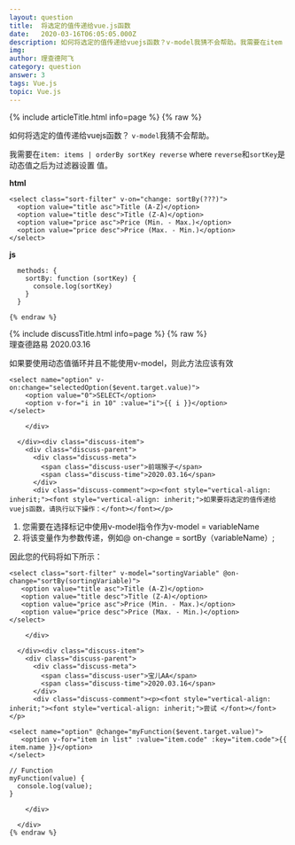 ```yaml
---
layout: question
title:  将选定的值传递给vue.js函数
date:   2020-03-16T06:05:05.000Z
description: 如何将选定的值传递给vuejs函数？v-model我猜不会帮助。我需要在item  items | orderBy sortKey reverse...
img: 
author: 理查德阿飞
category: question
answer: 3
tags: Vue.js
topic: Vue.js
---
```

<div class="article-root">
  <div class="article">
    {% include articleTitle.html info=page %}
    {% raw %}
    <div class="article-content"><p><font style="vertical-align: inherit;"><font style="vertical-align: inherit;">如何将选定的值传递给vuejs函数？
</font></font><code>v-model</code><font style="vertical-align: inherit;"><font style="vertical-align: inherit;">我猜不会帮助。</font></font></p>

<p><font style="vertical-align: inherit;"><font style="vertical-align: inherit;">我需要在</font></font><code>item: items | orderBy sortKey reverse</code><font style="vertical-align: inherit;"><font style="vertical-align: inherit;">
where </font></font><code>reverse</code><font style="vertical-align: inherit;"><font style="vertical-align: inherit;">和</font></font><code>sortKey</code><font style="vertical-align: inherit;"><font style="vertical-align: inherit;">是动态值</font><font style="vertical-align: inherit;">之后为过滤器设置
 </font><font style="vertical-align: inherit;">值。  </font></font></p>

<p><strong><font style="vertical-align: inherit;"><font style="vertical-align: inherit;">html</font></font></strong></p>

<pre><code>&lt;select class="sort-filter" v-on="change: sortBy(???)"&gt;<font></font>
  &lt;option value="title asc"&gt;Title (A-Z)&lt;/option&gt;<font></font>
  &lt;option value="title desc"&gt;Title (Z-A)&lt;/option&gt;<font></font>
  &lt;option value="price asc"&gt;Price (Min. - Max.)&lt;/option&gt;<font></font>
  &lt;option value="price desc"&gt;Price (Max. - Min.)&lt;/option&gt;<font></font>
&lt;/select&gt;<font></font>
</code></pre>

<p><strong><font style="vertical-align: inherit;"><font style="vertical-align: inherit;">js</font></font></strong></p>

<pre><code>  methods: {<font></font>
    sortBy: function (sortKey) {<font></font>
      console.log(sortKey)<font></font>
    }<font></font>
  }<font></font>
</code></pre></div>
    {% endraw %}
  </div>

  <div class="discuss-wrapper">
    {% include discussTitle.html info=page %}
    {% raw %}
    <div class="discuss-item">
        <div class="discuss-parent">
          <div class="discuss-meta">
            <span class="discuss-user">理查德路易</span>
            <span class="discuss-time">2020.03.16</span>
          </div>
          <div class="discuss-comment"><p><font style="vertical-align: inherit;"><font style="vertical-align: inherit;">如果要使用动态值循环并且不能使用v-model，则此方法应该有效</font></font></p>

<pre><code>&lt;select name="option" v-on:change="selectedOption($event.target.value)"&gt;<font></font>
    &lt;option value="0"&gt;SELECT&lt;/option&gt;<font></font>
    &lt;option v-for="i in 10" :value="i"&gt;{{ i }}&lt;/option&gt;<font></font>
&lt;/select&gt;<font></font>
</code></pre></div>
        </div>
        
      </div><div class="discuss-item">
        <div class="discuss-parent">
          <div class="discuss-meta">
            <span class="discuss-user">前端猴子</span>
            <span class="discuss-time">2020.03.16</span>
          </div>
          <div class="discuss-comment"><p><font style="vertical-align: inherit;"><font style="vertical-align: inherit;">如果要将选定的值传递给vuejs函数，请执行以下操作：</font></font></p>

<ol>
<li><font style="vertical-align: inherit;"><font style="vertical-align: inherit;">您需要在选择标记中使用v-model指令作为v-model = variableName </font></font></li>
<li><font style="vertical-align: inherit;"><font style="vertical-align: inherit;">将该变量作为参数传递，例如@ on-change = sortBy（variableName）;</font></font></li>
</ol>

<p><font style="vertical-align: inherit;"><font style="vertical-align: inherit;">因此您的代码将如下所示： </font></font></p>

<pre><code>&lt;select class="sort-filter" v-model="sortingVariable" @on-change="sortBy(sortingVariable)"&gt; <font></font>
   &lt;option value="title asc"&gt;Title (A-Z)&lt;/option&gt;<font></font>
   &lt;option value="title desc"&gt;Title (Z-A)&lt;/option&gt;<font></font>
   &lt;option value="price asc"&gt;Price (Min. - Max.)&lt;/option&gt;<font></font>
   &lt;option value="price desc"&gt;Price (Max. - Min.)&lt;/option&gt;<font></font>
&lt;/select&gt;<font></font>
</code></pre></div>
        </div>
        
      </div><div class="discuss-item">
        <div class="discuss-parent">
          <div class="discuss-meta">
            <span class="discuss-user">宝儿AA</span>
            <span class="discuss-time">2020.03.16</span>
          </div>
          <div class="discuss-comment"><p><font style="vertical-align: inherit;"><font style="vertical-align: inherit;">尝试 </font></font></p>

<pre><code>&lt;select name="option" @change="myFunction($event.target.value)"&gt;<font></font>
   &lt;option v-for="item in list" :value="item.code" :key="item.code"&gt;{{ item.name }}&lt;/option&gt;<font></font>
&lt;/select&gt;<font></font>
<font></font>
// Function<font></font>
myFunction(value) {<font></font>
  console.log(value);<font></font>
}<font></font>
</code></pre></div>
        </div>
        
      </div>
    {% endraw %}
  </div>
<div>
